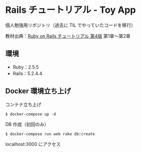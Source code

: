# Rails チュートリアル - Toy App
個人勉強用リポジトリ（過去に TIL でやっていたコードを移行）

教材出典：[Ruby on Rails チュートリアル 第4版](https://railstutorial.jp/chapters/beginning?version=5.1) 第1章～第2章

## 環境
- Ruby：2.5.5
- Rails：5.2.4.4

## Docker 環境立ち上げ
コンテナ立ち上げ
```
$ docker-compose up -d
```

DB 作成（初回のみ）
```
$ docker-compose run web rake db:create
```

localhost:3000 にアクセス